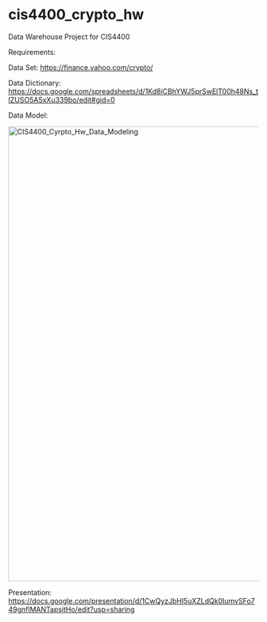 # cis4400_crypto_hw

Data Warehouse Project for CIS4400

Requirements:

Data Set: 
https://finance.yahoo.com/crypto/

Data Dictionary:
https://docs.google.com/spreadsheets/d/1Kd8iCBhYWJ5prSwElT00h48Ns_tIZUSO5A5xXu339bo/edit#gid=0

Data Model:

<img width="915" alt="CIS4400_Cyrpto_Hw_Data_Modeling" src="https://github.com/andchen2/CIS4400_Crypto_Hw/assets/132695752/00b7dd7b-2634-4ae0-8efb-4d717067ac6f">

Presentation:
https://docs.google.com/presentation/d/1CwQyzJbHl5uXZLdQk0IumvSFo749gnflMANTapsjtHo/edit?usp=sharing
